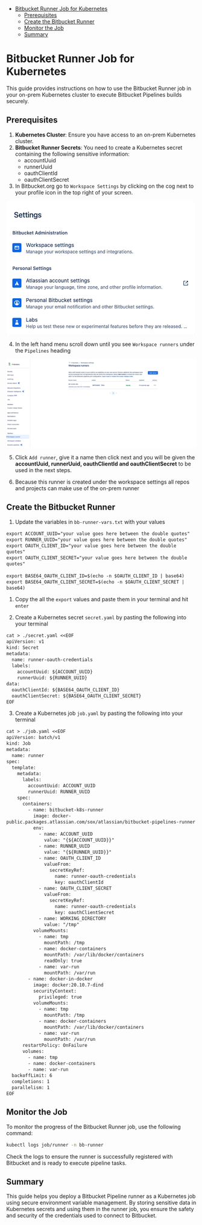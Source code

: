 - [Bitbucket Runner Job for Kubernetes](#bitbucket-runner-job-for-kubernetes)
  - [Prerequisites](#prerequisites)
  - [Create the Bitbucket Runner](#create-the-bitbucket-runner)
  - [Monitor the Job](#monitor-the-job)
  - [Summary](#summary)

# Bitbucket Runner Job for Kubernetes

This guide provides instructions on how to use the Bitbucket Runner job in your on-prem Kubernetes cluster to execute Bitbucket Pipelines builds securely.

## Prerequisites

1. **Kubernetes Cluster**: Ensure you have access to an on-prem Kubernetes cluster.
2. **Bitbucket Runner Secrets**: You need to create a Kubernetes secret containing the following sensitive information:
   - accountUuid
   - runnerUuid
   - oauthClientId
   - oauthClientSecret
3. In Bitbucket.org go to `Workspace Settings` by clicking on the cog next to your profile icon in the top right of your screen.

![bb workspace settings](/images/01-bb-workspace-settings.png)

4. In the left hand menu scroll down until you see `Workspace runners` under the `Pipelines` heading

![bb workspace runners](/images/02-bb-workspace-runners.png)

5. Click `Add runner`, give it a name then click next and you will be given the **accountUuid, runnerUuid, oauthClientId and oauthClientSecret** to be used in the next steps.

6. Because this runner is created under the workspace settings all repos and projects can make use of the on-prem runner

## Create the Bitbucket Runner

1. Update the variables in `bb-runner-vars.txt` with your values

```shell
export ACCOUNT_UUID="your value goes here between the double quotes"
export RUNNER_UUID="your value goes here between the double quotes"
export OAUTH_CLIENT_ID="your value goes here between the double quotes"
export OAUTH_CLIENT_SECRET="your value goes here between the double quotes"

export BASE64_OAUTH_CLIENT_ID=$(echo -n $OAUTH_CLIENT_ID | base64)
export BASE64_OAUTH_CLIENT_SECRET=$(echo -n $OAUTH_CLIENT_SECRET | base64)
```

1. Copy the all the `export` values and paste them in your terminal and hit `enter`

2. Create a Kubernetes secret `secret.yaml` by pasting the following into your terminal

```shell
cat > ./secret.yaml <<EOF
apiVersion: v1
kind: Secret
metadata:
  name: runner-oauth-credentials
  labels:
    accountUuid: ${ACCOUNT_UUID}
    runnerUuid: ${RUNNER_UUID}
data:
  oauthClientId: ${BASE64_OAUTH_CLIENT_ID}
  oauthClientSecret: ${BASE64_OAUTH_CLIENT_SECRET}
EOF
```

3. Create a Kubernetes job `job.yaml` by pasting the following into your terminal

```shell
cat > ./job.yaml <<EOF
apiVersion: batch/v1
kind: Job
metadata:
  name: runner
spec:
  template:
    metadata:
      labels:
        accountUuid: ACCOUNT_UUID
        runnerUuid: RUNNER_UUID
    spec:
      containers:
        - name: bitbucket-k8s-runner
          image: docker-public.packages.atlassian.com/sox/atlassian/bitbucket-pipelines-runner
          env:
            - name: ACCOUNT_UUID
              value: "{${ACCOUNT_UUID}}"
            - name: RUNNER_UUID
              value: "{${RUNNER_UUID}}"
            - name: OAUTH_CLIENT_ID
              valueFrom:
                secretKeyRef:
                  name: runner-oauth-credentials
                  key: oauthClientId
            - name: OAUTH_CLIENT_SECRET
              valueFrom:
                secretKeyRef:
                  name: runner-oauth-credentials
                  key: oauthClientSecret
            - name: WORKING_DIRECTORY
              value: "/tmp"
          volumeMounts:
            - name: tmp
              mountPath: /tmp
            - name: docker-containers
              mountPath: /var/lib/docker/containers
              readOnly: true
            - name: var-run
              mountPath: /var/run
        - name: docker-in-docker
          image: docker:20.10.7-dind
          securityContext:
            privileged: true
          volumeMounts:
            - name: tmp
              mountPath: /tmp
            - name: docker-containers
              mountPath: /var/lib/docker/containers
            - name: var-run
              mountPath: /var/run
      restartPolicy: OnFailure
      volumes:
        - name: tmp
        - name: docker-containers
        - name: var-run
  backoffLimit: 6
  completions: 1
  parallelism: 1
EOF
```


## Monitor the Job

To monitor the progress of the Bitbucket Runner job, use the following command:

```sh
kubectl logs job/runner -n bb-runner
```

Check the logs to ensure the runner is successfully registered with Bitbucket and is ready to execute pipeline tasks.


## Summary

This guide helps you deploy a Bitbucket Pipeline runner as a Kubernetes job using secure environment variable management. By storing sensitive data in Kubernetes secrets and using them in the runner job, you ensure the safety and security of the credentials used to connect to Bitbucket.
